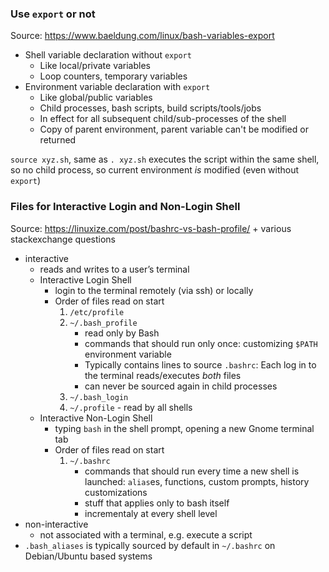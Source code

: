 ### Use `export` or not

Source: https://www.baeldung.com/linux/bash-variables-export

* Shell variable declaration without `export`
  * Like local/private variables
  * Loop counters, temporary variables
* Environment variable declaration with `export`
  * Like global/public variables
  * Child processes, bash scripts, build scripts/tools/jobs
  * In effect for all subsequent child/sub-processes of the shell
  * Copy of parent environment, parent variable can't be modified or returned

`source xyz.sh`, same as `. xyz.sh` executes the script within the same shell, so no child process, so current environment *is* modified (even without `export`)

### Files for Interactive Login and Non-Login Shell

Source: https://linuxize.com/post/bashrc-vs-bash-profile/ + various stackexchange questions

* interactive
  * reads and writes to a user’s terminal
  * Interactive Login Shell
    * login to the terminal remotely (via ssh) or locally
    * Order of files read on start
      1. `/etc/profile`
      2. `~/.bash_profile`
         * read only by Bash
         * commands that should run only once: customizing `$PATH` environment variable
         * Typically contains lines to source `.bashrc`: Each log in to the terminal reads/executes *both* files
         * can never be sourced again in child processes
      3. `~/.bash_login`
      4. `~/.profile` - read by all shells
  * Interactive Non-Login Shell
    * typing `bash` in the shell prompt, opening a new Gnome terminal tab
    * Order of files read on start
      1. `~/.bashrc`
         * commands that should run every time a new shell is launched: `alias`es, functions, custom prompts, history customizations
         * stuff that applies only to bash itself
         * incrementaly at every shell level
* non-interactive
  * not associated with a terminal, e.g. execute a script
* `.bash_aliases` is typically sourced by default in `~/.bashrc` on Debian/Ubuntu based systems

